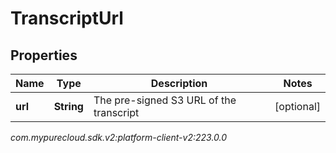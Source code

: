 # TranscriptUrl


## Properties

| Name | Type | Description | Notes |
| ------------ | ------------- | ------------- | ------------- |
| **url** | **String** | The pre-signed S3 URL of the transcript |  [optional] |




_com.mypurecloud.sdk.v2:platform-client-v2:223.0.0_
